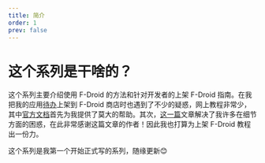 ```yaml
---
title: 简介
order: 1
prev: false
---
```

# 这个系列是干啥的？
这个系列主要介绍使用 F-Droid 的方法和针对开发者的上架 F-Droid 指南。在我把我的应用[待办](https://github.com/Super12138/ToDo/)上架到 F-Droid 商店时也遇到了不少的疑惑，网上教程非常少，其中[官方文档](https://f-droid.org/zh_Hans/docs/Submitting_to_F-Droid_Quick_Start_Guide/)首先为我提供了莫大的帮助。其次，[这一篇](https://play4fun.friesi23.cn/post/202306/submitting-your-flutter-app-to-fdroid)文章解决了我许多在细节方面的困惑，在此非常感谢这篇文章的作者！因此我也打算为上架 F-Droid 教程出一份力。

这个系列是我第一个开始正式写的系列，随缘更新😊